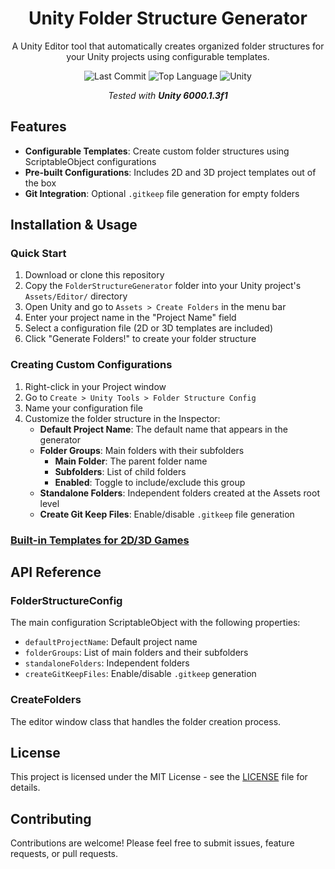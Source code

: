 <div align="center">

# Unity Folder Structure Generator

A Unity Editor tool that automatically creates organized folder structures for your Unity projects using configurable templates.

![Last Commit](https://img.shields.io/github/last-commit/emirbesir/unity-folder-generator?style=flat&logo=git&logoColor=white&color=0080ff)
![Top Language](https://img.shields.io/github/languages/top/emirbesir/unity-folder-generator?style=flat&color=0080ff)
![Unity](https://img.shields.io/badge/Unity-FFFFFF.svg?style=flat&logo=Unity&logoColor=black)

_Tested with **Unity 6000.1.3f1**_

</div>

## Features

- **Configurable Templates**: Create custom folder structures using ScriptableObject configurations
- **Pre-built Configurations**: Includes 2D and 3D project templates out of the box
- **Git Integration**: Optional `.gitkeep` file generation for empty folders

## Installation & Usage

### Quick Start

1. Download or clone this repository
2. Copy the `FolderStructureGenerator` folder into your Unity project's `Assets/Editor/` directory
3. Open Unity and go to `Assets > Create Folders` in the menu bar
4. Enter your project name in the "Project Name" field
5. Select a configuration file (2D or 3D templates are included)
6. Click "Generate Folders!" to create your folder structure

### Creating Custom Configurations

1. Right-click in your Project window
2. Go to `Create > Unity Tools > Folder Structure Config`
3. Name your configuration file
4. Customize the folder structure in the Inspector:
   - **Default Project Name**: The default name that appears in the generator
   - **Folder Groups**: Main folders with their subfolders
      - **Main Folder**: The parent folder name
      - **Subfolders**: List of child folders
      - **Enabled**: Toggle to include/exclude this group
   - **Standalone Folders**: Independent folders created at the Assets root level
   - **Create Git Keep Files**: Enable/disable `.gitkeep` file generation

### [Built-in Templates for 2D/3D Games](docs/TEMPLATES.md)

## API Reference

### FolderStructureConfig
The main configuration ScriptableObject with the following properties:
- `defaultProjectName`: Default project name
- `folderGroups`: List of main folders and their subfolders
- `standaloneFolders`: Independent folders
- `createGitKeepFiles`: Enable/disable `.gitkeep` generation

### CreateFolders
The editor window class that handles the folder creation process.

## License

This project is licensed under the MIT License - see the [LICENSE](LICENSE) file for details.

## Contributing

Contributions are welcome! Please feel free to submit issues, feature requests, or pull requests.
